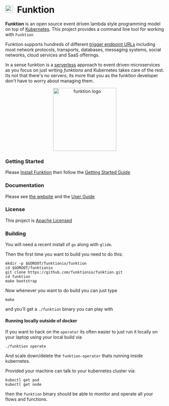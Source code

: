 # <img src="https://raw.githubusercontent.com/funktionio/funktion-connectors/master/docs/images/icon.png" width="24" height="24"/>&nbsp; Funktion

**Funktion** is an open source event driven lambda style programming model on top of [Kubernetes](http://kubernetes.io). This project provides a command line tool for working with `Funktion`

Funktion supports hundreds of different [trigger endpoint URLs](http://camel.apache.org/components.html) including most network protocols, transports, databases, messaging systems, social networks, cloud services and SaaS offerings.

In a sense funktion is a [serverless](https://www.quora.com/What-is-Serverless-Computing) approach to event driven microservices as you focus on just writing _funktions_ and Kubernetes takes care of the rest. Its not that there's no servers; its more that you as the funktion developer don't have to worry about managing them.

<p align="center">
  <a href="http://fabric8.io/">
  	<img src="https://raw.githubusercontent.com/funktionio/funktion-connectors/master/docs/images/icon.png" alt="funktion logo" width="200" height="200"/>
  </a>
</p>


### Getting Started

Please [Install Funktion](https://funktion.fabric8.io/docs/#install) then follow the [Getting Started Guide](https://funktion.fabric8.io/docs/#get-started) 

### Documentation

Please see [the website](https://funktion.fabric8.io/) and the [User Guide](https://funktion.fabric8.io/docs/) 


### License

This project is [Apache Licensed](license.md)

### Building

You will need a recent install of `go` along with `glide`.

Then the first time you want to build you need to do this:

```
mkdir -p $GOROOT/funktionio/funktion
cd $GOROOT/funktionio
git clone https://github.com/funktionio/funktion.git
cd funktion
make bootstrap
```

Now whenever you want to do build you can just type

```
make
```

and you'll get a `./funktion` binary you can play with

#### Running locally outside of docker

If you want to hack on the `operator` its often easier to just run it locally on your laptop using your local build via

```
./funktion operate
```

And scale down/delete the `funktion-operator` thats running inside kubernetes. 

Provided your machine can talk to your kubernetes cluster via:

```
kubectl get pod
kubectl get node
```

then the `funktion` binary should be able to monitor and operate all your flows and functions.
